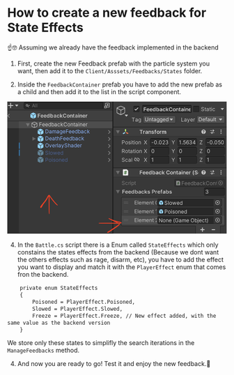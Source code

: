 # How to create a new feedback for State Effects
☝️🤓 Assuming we already have the feedback implemented in the backend

1. First, create the new Feedback prefab with the particle system you want, then add it to the `Client/Asssets/Feedbacks/States` folder.

3. Inside the `FeedbackContainer` prefab you have to add the new prefab as a child and then add it to the list in the script component.

![](./images/feedbacks_step2.png)

4. In the `Battle.cs` script there is a Enum called `StateEffects` which only constains the states effects from the backend (Because we dont want the others effects such as rage, disarm, etc), you have to add the effect you want to display and match it with the `PlayerEffect` enum that comes fron the backend.
``` 
    private enum StateEffects
    {
        Poisoned = PlayerEffect.Poisoned,
        Slowed = PlayerEffect.Slowed,
        Freeze = PlayerEffect.Freeze, // New effect added, with the same value as the backend version
    }
```
 We store only these states to simplifly the search iterations in the `ManageFeedbacks` method.

4. And now you are ready to go! Test it and enjoy the new feedback.🤩
